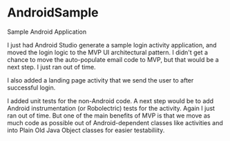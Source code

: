 # AndroidSample
Sample Android Application

I just had Android Studio generate a sample login activity application, and moved the login logic to the MVP UI architectural pattern.
I didn't get a chance to move the auto-populate email code to MVP, but that would be a next step. I just ran out of time.

I also added a landing page activity that we send the user to after successful login.

I added unit tests for the non-Android code. A next step would be to add Android instrumentation (or Robolectric) tests for the activity.
Again I just ran out of time. But one of the main benefits of MVP is that we move as much code as possible out of Android-dependent classes
like activities and into Plain Old Java Object classes for easier testabiliity.
